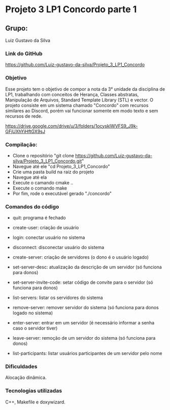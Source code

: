 # Projeto 3 LP1 Concordo parte 1

## Grupo:

Luiz Gustavo da Silva

### Link do GitHub

https://github.com/Luiz-gustavo-da-silva/Projeto_3_LP1_Concordo

### Objetivo

Esse projeto tem o objetivo de compor a nota da 3° unidade da disciplina de LP1, trabalhando com conceitos de
Herança, Classes abstratas, Manipulação de Arquivos, Standard Template Library (STL) e vector. O projeto consiste em
um sistema chamado "Concordo" com recursos similares ao Discord, porém vai funcionar somente em modo texto e sem recursos de rede.

https://drive.google.com/drive/u/3/folders/1ocyskIWVFS9_J9k-GFjUXhYiHftGX9sJ

### Compilação:

- Clone o repositório "git clone https://github.com/Luiz-gustavo-da-silva/Projeto_3_LP1_Concordo.git"
- Navegue até ele "cd Projeto_3_LP1_Concordo"
- Crie uma pasta build na raiz do projeto
- Navegue até ela
- Execute o camando cmake ..
- Execute o comando make
- Por fim, rode o executável gerado "./concordo"

### Comandos do código

- quit: programa é fechado

- create-user: criação de usuário

- login: conectar usuário no sistema

- disconnect: disconectar usuário do sistema

- create-server: criação de servidores (o dono é o usuário logado)

- set-server-desc: atualização da descrição de um servidor (só funciona para donos) 

- set-server-invite-code: setar código de convite para o servidor (só funciona para donos) 

- list-servers: listar os servidores do sistema

- remove-server: remover servidor do sistema (só funciona para donos logado no sistema) 

- enter-server: entrar em um servidor (é necessário informar a senha caso o servidor tiver)

- leave-server: remoção de um servidor do sistema (só funciona para donos)    

- list-participants: listar usuários participantes de um servidor pelo nome 

### Dificuldades

Alocação dinâmica.

### Tecnologias utilizadas

C++, Makefile e doxywizard.

